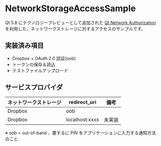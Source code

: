 # NetworkStorageAccessSample

Qt 5.8 にテクノロジープレビューとして追加された [Qt Network Authorization](https://doc-snapshots.qt.io/qt5-5.8/qtnetworkauth-index.html) を利用した、ネットワークストレージに対するアクセスのサンプルです。

## 実装済み項目

* Dropbox + OAuth 2.0 認証(oob)
* トークンの保存＆読込
* テストファイルアップロード

## サービスプロバイダ

|ネットワークストレージ|redirect_uri|備考|
|-|-|-|
|Dropbox|oob||
|Dropbox|localhost:xxxx|未実装|

※ oob = out-of-band 、要するに PIN をアプリケーションに入力する通知方法のこと
